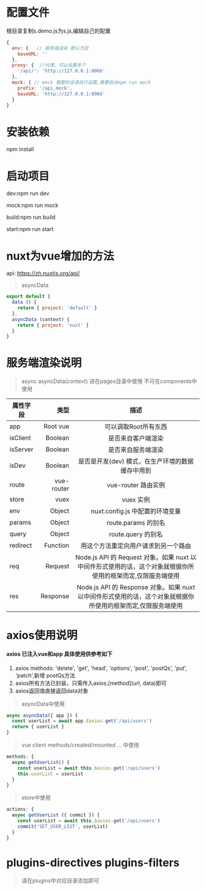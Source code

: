 # 配置文件
根目录复制s.demo.js为s.js,编辑自己的配置

```javascript
{
  env: {   // 服务端渲染 默认为空
    baseURL: ''
  },      
  proxy: {  //代理，可以设置多个
    '/api/': 'http://127.0.0.1:8066'
  },      
  mock: { // mock 需要的话请自行设置,需要启动npm run mock
    prefix: '/api_mock',
    baseURL: 'http://127.0.0.1:8066'
  }
}
```

# 安装依赖
npm install

# 启动项目
dev:npm run dev 

mock:npm run mock 

build:npm run build 

start:npm run start 

# nuxt为vue增加的方法

api: https://zh.nuxtjs.org/api/

> asyncData
```javascript
export default {
  data () {
    return { project: 'default' }
  },
  asyncData (context) {
    return { project: 'nuxt' }
  }
}
```


# 服务端渲染说明

>async asyncData(context) 进在pages目录中使用 不可在components中使用


| 属性字段 | 类型 | 描述
| --------   | -----:  | :----: |
|app | Root vue | 可以调取Root所有东西|
|isClient | Boolean | 是否来自客户端渲染|
|isServer|Boolean|是否来自服务端渲染|
|isDev|Boolean|是否是开发(dev) 模式，在生产环境的数据缓存中用到|
|route|vue-router|vue-router 路由实例|
|store|vuex|vuex 实例|
|env|Object|nuxt.config.js 中配置的环境变量|
|params|Object|route.params 的别名|
|query|Object|route.query 的别名|
|redirect|Function|用这个方法重定向用户请求到另一个路由|
|req|Request|Node.js API 的 Request 对象。如果 nuxt 以中间件形式使用的话，这个对象就根据你所使用的框架而定,仅限服务端使用|
|res|Response|Node.js API 的 Response 对象。如果 nuxt 以中间件形式使用的话，这个对象就根据你所使用的框架而定,仅限服务端使用|

# axios使用说明

#### axios 已注入vue和app 具体使用供参考如下
1. axios methods: 'delete', 'get', 'head', 'options', 'post', 'postQs', 'put', 'patch',新增 postQs方法
2. axios所有方法已封装，只需传入axios.[method](url, data)即可
3. axios返回值直接返回data对象

> asyncData中使用

```javascript
async asyncData({ app }) {
  const userList = await app.$axios.get('/api/users')
  return { userList }
}
```
> vue client  methods/created/mounted ... 中使用

```javascript
methods: {
  async getUserList() {
    const userList = await this.$axios.get('/api/users')
    this.userList = userList
  }
}
```

> store中使用

 
```javascript
actions: {
  async getUserList ({ commit }) {
    const userList = await this.$axios.get('/api/users')
    commit('SET_USER_LIST', userList)
  }
}
```

# plugins-directives plugins-filters

> 请在plugins中对应目录添加即可
